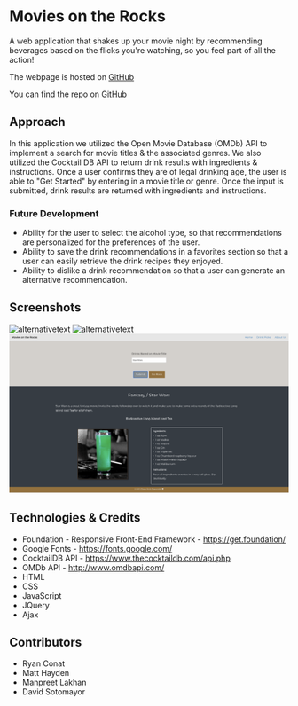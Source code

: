 # Movies on the Rocks
A web application that shakes up your movie night by recommending beverages based on the flicks you're watching, so you feel part of all the action!

The webpage is hosted on [GitHub](https://mklakhan.github.io/movies-on-the-rocks/)

You can find the repo on [GitHub](https://github.com/mklakhan/movies-on-the-rocks)

## Approach
In this application we utilized the Open Movie Database (OMDb) API to implement a search for movie titles & the associated genres. We also utilized the Cocktail DB API to return drink results with ingredients & instructions. Once a user confirms they are of legal drinking age, the user is able to "Get Started" by entering in a movie title or genre. Once the input is submitted, drink results are returned with ingredients and instructions. 

### Future Development
- Ability for the user to select the alcohol type, so that recommendations are personalized for the preferences of the user.
- Ability to save the drink recommendations in a favorites section so that a user can easily retrieve the drink recipes they enjoyed.
- Ability to dislike a drink recommendation so that a user can generate an alternative recommendation.

 

## Screenshots
![alternativetext](assets/legalmodal.png)
![alternativetext](assets/Homepage.png)
![alternativetext](assets/moviesearch.png)


## Technologies & Credits
- Foundation - Responsive Front-End Framework - https://get.foundation/
- Google Fonts - https://fonts.google.com/
- CocktailDB API - https://www.thecocktaildb.com/api.php
- OMDb API - http://www.omdbapi.com/ 
- HTML
- CSS
- JavaScript
- JQuery
- Ajax

## Contributors
- Ryan Conat
- Matt Hayden
- Manpreet Lakhan
- David Sotomayor

